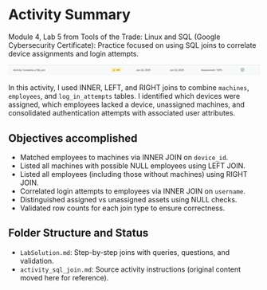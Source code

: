 # Activity Summary 
Module 4, Lab 5 from Tools of the Trade: Linux and SQL (Google Cybersecurity Certificate): Practice focused on using SQL joins to correlate device assignments and login attempts.

![alt text](ActivityResult.png)

In this activity, I used INNER, LEFT, and RIGHT joins to combine `machines`, `employees`, and `log_in_attempts` tables. I identified which devices were assigned, which employees lacked a device, unassigned machines, and consolidated authentication attempts with associated user attributes.

## Objectives accomplished
- Matched employees to machines via INNER JOIN on `device_id`.
- Listed all machines with possible NULL employees using LEFT JOIN.
- Listed all employees (including those without machines) using RIGHT JOIN.
- Correlated login attempts to employees via INNER JOIN on `username`.
- Distinguished assigned vs unassigned assets using NULL checks.
- Validated row counts for each join type to ensure correctness.

## Folder Structure and Status
- `LabSolution.md`: Step-by-step joins with queries, questions, and validation.
- `activity_sql_join.md`: Source activity instructions (original content moved here for reference).
